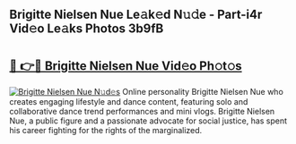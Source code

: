 ## Brigitte Nielsen Nue Le𝚊k𝚎d N𝚞𝚍e - Part-i4r Vid𝚎o Le𝚊ks Photos 3b9fB

# <h2><a href="http://fb0jo1.evod.top/?m=Brigitte+Nielsen+Nue">🔗 👉🔴 Brigitte Nielsen Nue Vid𝚎o Ph𝚘t𝚘s</a></h2>

[![Brigitte Nielsen Nue N𝚞d𝚎s](https://i.imgur.com/8V9OHl7.gif)](http://fb0jo1.evod.top/?m=Brigitte+Nielsen+Nue)
Online personality Brigitte Nielsen Nue who creates engaging lifestyle and dance content, featuring solo and collaborative dance trend performances and mini vlogs. Brigitte Nielsen Nue, a public figure and a passionate advocate for social justice, has spent his career fighting for the rights of the marginalized. 
